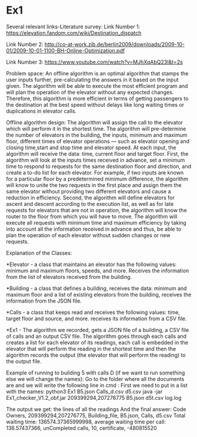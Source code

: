 # Ex1
Several relevant links-Literature survey:
Link Number 1:
https://elevation.fandom.com/wiki/Destination_dispatch  

Link Number 2: 
http://co-at-work.zib.de/berlin2009/downloads/2009-10-01/2009-10-01-1100-BH-Online-Optimization.pdf

Link Number 3:
https://www.youtube.com/watch?v=MJhXqAbQ23I&t=2s

Problem space:
An offline algorithm is an optimal algorithm that stamps the user inputs further, pre-calculating the answers in it based on the input given.
The algorithm will be able to execute the most efficient program and will plan the operation of the elevator without any expected changes. Therefore, this algorithm is more efficient in terms of getting passengers to the destination at the best speed without delays like long waiting times or duplications in elevator calls.

Offline algorithm design:
The algorithm will assign the call to the elevator which will perform it in the shortest time.
The algorithm will pre-determine the number of elevators in the building, the inputs, minimum and maximum floor, different times of elevator operations — such as elevator 
opening and closing time,start and stop time and elevator speed. At each input, the algorithm will receive the data: time, current floor and target floor. First, the algorithm will look at the inputs times received in advance, set a minimum time to respond to requests for the same destination floor and direction, and create a to-do list for each elevator. For example, if two inputs are known for a particular floor by a predetermined minimum difference, the algorithm will know to unite the two requests in the first place and assign them the same elevator without providing two different elevators and cause a reduction in efficiency.
Second, the algorithm will define elevators for ascent and descent according to the execution list, as well as for late requests for elevators that are not in operation, the algorithm will know the router to the floor from which you will have to move. The algorithm will execute all requests with minimum time and maximum efficiency by taking into account all the information received in advance and thus, be able to plan the operation of each elevator without sudden changes or new requests.

Explanation of the Classes:

*Elevator - a class that maintains an elevator has the following values: minimum and maximum floors, speeds, and more. Receives the information from the list of elevators received from the building.

*Building - a class that defines a building, receives the data: minimum and maximum floor and a list of existing elevators from the building, receives the information from the JSON file.

*Calls - a class that keeps read and receives the following values: time, target floor and source, and more. receives its information from a CSV file.

*Ex1 - The algorithm we recorded, gets a JSON file of a building, a CSV file of calls and an output CSV file. The algorithm goes through each calls and creates a list for each elevator of its readings, each call is embedded in the elevator that will perform the reading in the shortest time and then the algorithm records the output (the elevator that will perform the reading) to the output file.

Example of running to building 5 with calls D (if we want to run something else we will change the names):
Go to the folder where all the documents are and we will write the following line in cmd :
First we need to put in a list with the names:
python3 Ex1 B5.json Calls_d.csv d5.csv
java -jar Ex1_checker_V1.2_obf.jar 209399294,207276775 B5.json d5t.csv log.log

The output we get: 
the lines of all the readings
And the final answer:
Code Owners, 209399294,207276775, Building_file, B5.json, Calls, d5.csv
Total waiting time: 136574.37365999998, average waiting time per call: 136.57437366, unCompleted calls, 10, certificate, -480815520 
